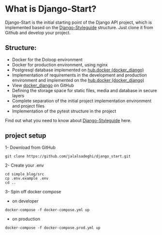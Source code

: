 # What is Django-Start?
Django-Start is the initial starting point of the Django API project, which is implemented based on the [Django-Styleguide](https://github.com/HackSoftware/Django-Styleguide) structure. Just clone it from Github and develop your project.

## Structure:
- Docker for the Doloop environment
- Docker for production environment, using nginx
- Postgresql database implemented on [hub.docker (docker_django)](https://hub.docker.com/jalalsadeghi/docker_base)
- Implementation of requirements in the development and production environment and implemented on the [hub.docker (docker_django)](https://hub.docker.com/jalalsadeghi/docker_base)
- View [docker_django](https://github.com/jalalsadeghi/docker_django) on GitHub
- Defining the storage space for static files, media and database in secure layers
- Complete separation of the initial project implementation environment and project files
- Implementation of the pytest structure in the project

Find out what you need to know about [Django-Styleguide](https://github.com/HackSoftware/Django-Styleguide) here.

## project setup

1- Download from GitHub
```
git clone https://github.com/jalalsadeghi/django_start.git
```
2- Create your .env
```
cd simple_blog/src
cp .env.example .env
cd ..
```
3- Spin off docker compose
- on developer
```
docker-compose -f docker-compose.yml up
```
- on production
```
docker-compose -f docker-compose.prod.yml up
```

